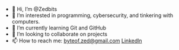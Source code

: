 - 👋 Hi, I’m @Zedbits
- 👀 I’m interested in programming, cybersecurity, and tinkering with computers.
- 🌱 I’m currently learning Git and GitHub
- 💞️ I’m looking to collaborate on projects
- 📫 How to reach me: [byteof.zed@gmail.com](mailto:byteof.zed@gmail.com?subject=[GitHub]%20Source%20Han%20Sans) [Linkedln]([url](https://www.linkedin.com/in/zi-hang-lin-307626276/)https://www.linkedin.com/in/zi-hang-lin-307626276/)
